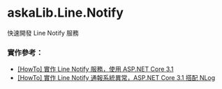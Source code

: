 # askaLib.Line.Notify
快速開發 Line Notify 服務


### 實作參考：
+ [[HowTo] 實作 Line Notify 服務，使用 ASP.NET Core 3.1](https://aska22.medium.com/howto-%E5%AF%A6%E4%BD%9C-line-notify-%E6%9C%8D%E5%8B%99-%E4%BD%BF%E7%94%A8-asp-net-core-3-1-1cba1ac19188)  
+ [[HowTo] 實作 Line Notify 通報系統異常，ASP.NET Core 3.1 搭配 NLog](https://aska22.medium.com/howto-%E5%AF%A6%E4%BD%9C-line-notify-%E9%80%9A%E5%A0%B1%E7%B3%BB%E7%B5%B1%E7%95%B0%E5%B8%B8-%E6%90%AD%E9%85%8D-nlog-7664bcb2e66e)

